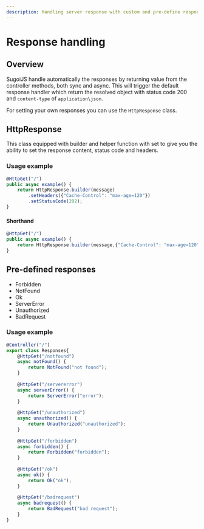 ```yaml
---
description: Handling server response with custom and pre-define responses
---
```


# Response handling

## Overview

SugoiJS handle automatically the responses by returning value from the controller methods, both sync and async. This will trigger the default response handler which return the resolved object with status code 200 and `content-type` of `application\json`. 

For setting your own responses you can use the `HttpResponse` class.

## HttpResponse

This class equipped with builder and helper function with set to give you the ability to set the response content, status code and headers.

### Usage example

```typescript
@HttpGet("/")
public async example() {
    return HttpResponse.builder(message)
        .setHeaders({"Cache-Control": "max-age=120"})
        .setStatusCode(202);
}
```

#### Shorthand

```typescript
@HttpGet("/")
public async example() {
    return HttpResponse.builder(message,{"Cache-Control": "max-age=120"},202);
}
```

## Pre-defined responses

* Forbidden
* NotFound
* Ok
* ServerError
* Unauthorized
* BadRequest

### Usage example

```typescript
@Controller("/")
export class Responses{
    @HttpGet("/notfound")
    async notFound() {
        return NotFound("not found");
    }
    
    @HttpGet("/servererror")
    async serverError() {
        return ServerError("error");
    }
    
    @HttpGet("/unauthorized")
    async unauthorized() {
        return Unauthorized("unauthorized");
    }
    
    @HttpGet("/forbidden")
    async forbidden() {
        return Forbidden("forbidden");
    }
    
    @HttpGet("/ok")
    async ok() {
        return Ok("ok");
    }
    
    @HttpGet("/badrequest")
    async badrequest() {
        return BadRequest("bad request");
    }
}
```

